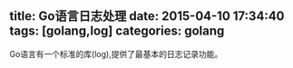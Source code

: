 title: Go语言日志处理
date: 2015-04-10 17:34:40
tags: [golang,log]
categories: golang
---
Go语言有一个标准的库(log),提供了最基本的日志记录功能。
